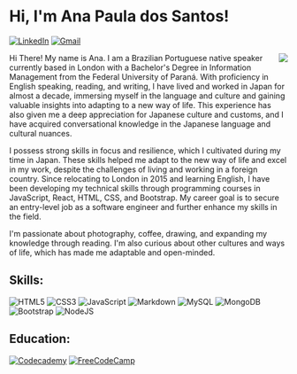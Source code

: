 # Hi, I'm Ana Paula dos Santos!

[![LinkedIn](https://img.shields.io/badge/LinkedIn-0077B5?style=for-the-badge&logo=linkedin&logoColor=white)](www.linkedin.com/in/apaula-santos/)
[![Gmail](https://img.shields.io/badge/Gmail-D14836?style=for-the-badge&logo=gmail&logoColor=white)](anapcwb@gmail.com)


<img align="right" src="https://github.com/Anapcwb/anapcwb/raw/main/octocat-anap.ico" />

Hi There! My name is Ana. I am a Brazilian Portuguese native speaker currently based in London with a Bachelor's Degree in Information Management from the Federal University of Paraná. With proficiency in English speaking, reading, and writing, I have lived and worked in Japan for almost a decade, immersing myself in the language and culture and gaining valuable insights into adapting to a new way of life. This experience has also given me a deep appreciation for Japanese culture and customs, and I have acquired conversational knowledge in the Japanese language and cultural nuances.

I possess strong skills in focus and resilience, which I cultivated during my time in Japan. These skills helped me adapt to the new way of life and excel in my work, despite the challenges of living and working in a foreign country. Since relocating to London in 2015 and learning English, I have been developing my technical skills through programming courses in JavaScript, React, HTML, CSS, and Bootstrap. My career goal is to secure an entry-level job as a software engineer and further enhance my skills in the field.

I'm passionate about photography, coffee, drawing, and expanding my knowledge through reading. I'm also curious about other cultures and ways of life, which has made me adaptable and open-minded.
<!-- 
![GitHub Octocat](octocat-1680204488973.ico) -->

## Skills:

![HTML5](https://img.shields.io/badge/HTML5-E34F26?style=for-the-badge&logo=html5&logoColor=white)
![CSS3](https://img.shields.io/badge/CSS3-1572B6?style=for-the-badge&logo=css3&logoColor=white)
![JavaScript](https://img.shields.io/badge/javascript-%23323330.svg?style=for-the-badge&logo=javascript&logoColor=%23F7DF1E)
![Markdown](https://img.shields.io/badge/markdown-%23000000.svg?style=for-the-badge&logo=markdown&logoColor=white)
![MySQL](https://img.shields.io/badge/mysql-%2300f.svg?style=for-the-badge&logo=mysql&logoColor=white)
![MongoDB](https://img.shields.io/badge/MongoDB-%234ea94b.svg?style=for-the-badge&logo=mongodb&logoColor=white)
![Bootstrap](https://img.shields.io/badge/bootstrap-%23563D7C.svg?style=for-the-badge&logo=bootstrap&logoColor=white)
![NodeJS](https://img.shields.io/badge/node.js-6DA55F?style=for-the-badge&logo=node.js&logoColor=white)

## Education:

[![Codecademy](https://img.shields.io/badge/Codecademy-FFF0E5?style=for-the-badge&logo=codecademy&logoColor=1F243A)](https://www.codecademy.com/profiles/anapcwb)
[![FreeCodeCamp](https://img.shields.io/badge/Freecodecamp-%23123.svg?&style=for-the-badge&logo=freecodecamp&logoColor=green)](https://www.freecodecamp.org/anapcwb)


